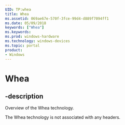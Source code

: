 ```yaml
---
UID: TP:whea
title: Whea
ms.assetid: 069ae67e-570f-3fce-99d4-d889f7094ff1
ms.date: 05/09/2018
keywords: ["Whea"]
ms.keywords: 
ms.prod: windows-hardware
ms.technology: windows-devices
ms.topic: portal
product:
- Windows
---
```


# Whea

## -description

Overview of the Whea technology.

The Whea technology is not associated with any headers.


